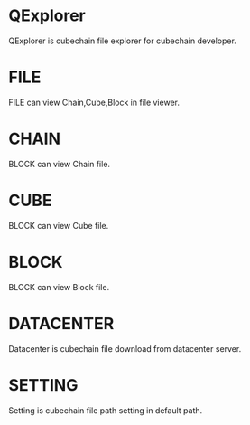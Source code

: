 # QExplorer
QExplorer is cubechain file explorer for cubechain developer.

# FILE
FILE can view Chain,Cube,Block in file viewer.

# CHAIN
BLOCK can view Chain file.

# CUBE
BLOCK can view Cube file.

# BLOCK
BLOCK can view Block file.


# DATACENTER
Datacenter is cubechain file download from datacenter server.


# SETTING
Setting is cubechain file path setting in default path.
